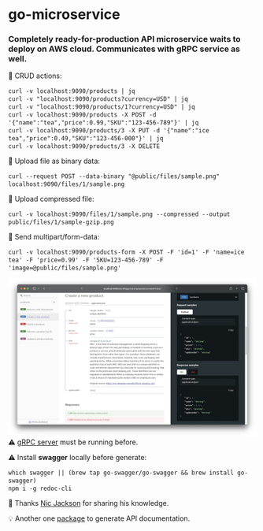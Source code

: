 # go-microservice

### Completely ready-for-production API microservice waits to deploy on AWS cloud. Communicates with gRPC service as well.

📌 CRUD actions:
```
curl -v localhost:9090/products | jq
curl -v "localhost:9090/products?currency=USD" | jq
curl -v "localhost:9090/products/1?currency=USD" | jq
curl -v localhost:9090/products -X POST -d '{"name":"tea","price":0.99,"SKU":"123-456-789"}' | jq
curl -v localhost:9090/products/3 -X PUT -d '{"name":"ice tea","price":0.49,"SKU":"123-456-000"}' | jq
curl -v localhost:9090/products/3 -X DELETE
```
📌 Upload file as binary data:
```
curl --request POST --data-binary "@public/files/sample.png" localhost:9090/files/1/sample.png
```
📌 Upload compressed file:
```
curl -v localhost:9090/files/1/sample.png --compressed --output public/files/1/sample-gzip.png
```
📌 Send multipart/form-data:
```
curl -v localhost:9090/products-form -X POST -F 'id=1' -F 'name=ice tea' -F 'price=0.99' -F 'SKU=123-456-789' -F 'image=@public/files/sample.png'
```
![Autogenerated API documentation](social_preview.png)
⚠️ <a href="https://github.com/oleksiivelychko/go-grpc-service">gRPC server</a> must be running before.

⚠️ Install **swagger** locally before generate:
```
which swagger || (brew tap go-swagger/go-swagger && brew install go-swagger)
npm i -g redoc-cli
```

🎥 Thanks <a href="https://www.youtube.com/c/NicJackson">Nic Jackson</a> for sharing his knowledge.

💡 Another one <a href="https://github.com/swaggo/swag">package</a> to generate API documentation.
